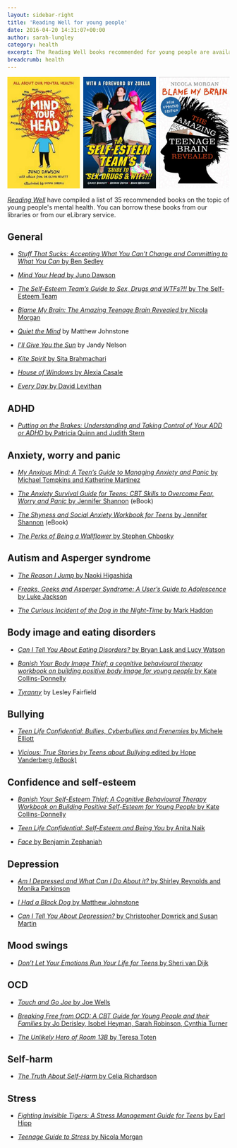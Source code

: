 ```yaml
---
layout: sidebar-right
title: 'Reading Well for young people'
date: 2016-04-20 14:31:07+00:00
author: sarah-lungley
category: health
excerpt: The Reading Well books recommended for young people are available to borrow from our libraries.
breadcrumb: health
---
```

![The Self-Esteem Team’s Guide to Sex, Drugs and WTFs?!! by The Self-Esteem Team, Mind Your Head by Juno Dawson and Blame My Brain: The Amazing Teenage Brain Revealed by Nicola Morgan](/images/featured/featured-reading-well-for-young-people.jpg)

[<cite>Reading Well</cite>](http://reading-well.org.uk/books/books-on-prescription/young-people-s-mental-health) have compiled a list of 35 recommended books on the topic of young people's mental health. You can borrow these books from our libraries or from our eLibrary service.

## General

* [<cite>Stuff That Sucks: Accepting What You Can’t Change and Committing to What You Can</cite> by Ben Sedley](https://suffolk.spydus.co.uk/cgi-bin/spydus.exe/ENQ/OPAC/BIBENQ/2484221?QRY=CTIBIB%3C%20IRN(53719364)&amp;QRYTEXT=Stuff%20that%20sucks%20%3A%20accepting%20what%20you%20can%27t%20change%20and%20committing%20to%20what%20you%20can)

* [<cite>Mind Your Head</cite> by Juno Dawson](https://suffolk.spydus.co.uk/cgi-bin/spydus.exe/ENQ/OPAC/BIBENQ/2484664?QRY=CTIBIB%3C%20IRN(57962502)&amp;QRYTEXT=Mind%20your%20head)

* [<cite>The Self-Esteem Team’s Guide to Sex, Drugs and WTFs?!!</cite> by The Self-Esteem Team](https://suffolk.spydus.co.uk/cgi-bin/spydus.exe/ENQ/OPAC/BIBENQ/3535900?QRY=CTIBIB%3C%20IRN(55306896)&amp;QRYTEXT=The%20Self-Esteem%20Team%27s%20guide%20to%20sex%2C%20drugs%20%26%20WTFs%3F!!)

* [<cite>Blame My Brain: The Amazing Teenage Brain Revealed</cite> by Nicola Morgan](https://suffolk.spydus.co.uk/cgi-bin/spydus.exe/ENQ/OPAC/BIBENQ/2485524?QRY=CTIBIB%3C%20IRN(698397)&amp;QRYTEXT=Blame%20my%20brain%20%3A%20the%20amazing%20teenage%20brain%20revealed)

* [<cite>Quiet the Mind</a></cite> by Matthew Johnstone](https://suffolk.spydus.co.uk/cgi-bin/spydus.exe/ENQ/OPAC/BIBENQ/2485956?QRY=CTIBIB%3C%20IRN(1333080)&amp;QRYTEXT=Quiet%20the%20mind)

* [<cite>I’ll Give You the Sun</a></cite> by Jandy Nelson](https://suffolk.spydus.co.uk/cgi-bin/spydus.exe/ENQ/OPAC/BIBENQ/2486359?QRY=CTIBIB%3C%20IRN(47356484)&amp;QRYTEXT=I%27ll%20give%20you%20the%20sun)

* [<cite>Kite Spirit</cite> by Sita Brahmachari](https://suffolk.spydus.co.uk/cgi-bin/spydus.exe/ENQ/OPAC/BIBENQ/2486629?QRY=CTIBIB%3C%20IRN(20248644)&amp;QRYTEXT=Kite%20spirit)

* [<cite>House of Windows</cite> by Alexia Casale](https://suffolk.spydus.co.uk/cgi-bin/spydus.exe/ENQ/OPAC/BIBENQ/2487044?QRY=CTIBIB%3C%20IRN(1092139)&amp;QRYTEXT=House%20of%20windows)

* [<cite>Every Day</cite> by David Levithan](https://suffolk.spydus.co.uk/cgi-bin/spydus.exe/ENQ/OPAC/BIBENQ/2490757?QRY=CTIBIB%3C%20IRN(235225)&amp;QRYTEXT=Every%20day)

## ADHD

* [<cite>Putting on the Brakes: Understanding and Taking Control of Your ADD or ADHD</cite> by Patricia Quinn and Judith Stern](https://suffolk.spydus.co.uk/cgi-bin/spydus.exe/ENQ/OPAC/BIBENQ/7429915?QRY=CTIBIB%3C%20IRN(63831256)&amp;QRYTEXT=Putting%20on%20the%20brakes%20%3A%20understanding%20and%20taking%20control%20of%20your%20ADD%20or%20ADHD)

## Anxiety, worry and panic

* [<cite>My Anxious Mind: A Teen’s Guide to Managing Anxiety and Panic</cite> by Michael Tompkins and Katherine Martinez](https://suffolk.spydus.co.uk/cgi-bin/spydus.exe/ENQ/OPAC/BIBENQ/2494215?QRY=CTIBIB%3C%20IRN(1241917)&amp;QRYTEXT=My%20anxious%20mind%20%3A%20a%20teen%27s%20guide%20to%20managing%20anxiety%20and%20panic)

* [<cite>The Anxiety Survival Guide for Teens: CBT Skills to Overcome Fear, Worry and Panic</cite> by Jennifer Shannon](http://suffolklibraries.lib.overdrive.com/11CAD647-0210-4285-BF0F-8B900F964402/10/50/en/ContentDetails.htm?id=3405E646-659F-4030-915F-F429D55BFCFA) (eBook)

* [<cite>The Shyness and Social Anxiety Workbook for Teens</cite> by Jennifer Shannon](http://suffolklibraries.lib.overdrive.com/11CAD647-0210-4285-BF0F-8B900F964402/10/50/en/ContentDetails.htm?id=848B4D8B-3479-4E60-976A-213BFEB78BD3) (eBook)

* [<cite>The Perks of Being a Wallflower</cite> by Stephen Chbosky](https://suffolk.spydus.co.uk/cgi-bin/spydus.exe/ENQ/OPAC/BIBENQ/2491887?QRY=CTIBIB%3C%20IRN(704656)&amp;QRYTEXT=The%20perks%20of%20being%20a%20wallflower)

## Autism and Asperger syndrome

* [<cite>The Reason I Jump</cite> by Naoki Higashida](https://suffolk.spydus.co.uk/cgi-bin/spydus.exe/ENQ/OPAC/BIBENQ/2491489?QRY=CTIBIB%3C%20IRN(20750620)&amp;QRYTEXT=The%20reason%20I%20jump)

* [<cite>Freaks, Geeks and Asperger Syndrome: A User’s Guide to Adolescence</cite> by Luke Jackson](https://suffolk.spydus.co.uk/cgi-bin/spydus.exe/ENQ/OPAC/BIBENQ/2490097?QRY=CTIBIB%3C%20IRN(1603771)&amp;QRYTEXT=Freaks%2C%20geeks%20and%20Asperger%20syndrome%20%3A%20a%20user%20guide%20to%20adolescence)

* [<cite>The Curious Incident of the Dog in the Night-Time</cite> by Mark Haddon](https://suffolk.spydus.co.uk/cgi-bin/spydus.exe/ENQ/OPAC/BIBENQ/2491190?QRY=CTIBIB%3C%20IRN(133590)&amp;QRYTEXT=The%20curious%20incident%20of%20the%20dog%20in%20the%20night-time)

## Body image and eating disorders

* [<cite>Can I Tell You About Eating Disorders?</cite> by Bryan Lask and Lucy Watson](https://suffolk.spydus.co.uk/cgi-bin/spydus.exe/ENQ/OPAC/BIBENQ/2494855?QRY=CTIBIB%3C%20IRN(42024786)&amp;QRYTEXT=Can%20I%20tell%20you%20about%20eating%20disorders%3F%20%3A%20a%20guide%20for%20friends%2C%20family%20and%20professionals)

* [<cite>Banish Your Body Image Thief: a cognitive behavioural therapy workbook on building positive body image for young people</cite> by Kate Collins-Donnelly](https://suffolk.spydus.co.uk/cgi-bin/spydus.exe/ENQ/OPAC/BIBENQ/3555535?QRY=CTIBIB%3C%20IRN(34004251)&amp;QRYTEXT=Banish%20your%20body%20image%20thief%20%3A%20a%20cognitive%20behavioural%20therapy%20workbook%20on%20building%20positive%20body%20image%20for%20young%20people)

* [<cite>Tyranny</a></cite> by Lesley Fairfield](https://suffolk.spydus.co.uk/cgi-bin/spydus.exe/ENQ/OPAC/BIBENQ/2493423?QRY=CTIBIB%3C%20IRN(891186)&amp;QRYTEXT=Tyranny)

## Bullying

* [<cite>Teen Life Confidential: Bullies, Cyberbullies and Frenemies</cite> by Michele Elliott](https://suffolk.spydus.co.uk/cgi-bin/spydus.exe/ENQ/OPAC/BIBENQ/2495226?QRY=CTIBIB%3C%20IRN(14734474)&amp;QRYTEXT=Bullies%2C%20cyberbullies%20and%20frenemies)

* [<cite>Vicious: True Stories by Teens about Bullying</cite> edited by Hope Vanderberg (eBook)](http://suffolklibraries.lib.overdrive.com/11CAD647-0210-4285-BF0F-8B900F964402/10/50/en/ContentDetails.htm?id=8F6151FA-91CF-4F08-AD79-ECD78D60E59E)

## Confidence and self-esteem

* [<cite>Banish Your Self-Esteem Thief: A Cognitive Behavioural Therapy Workbook on Building Positive Self-Esteem for Young People</cite> by Kate Collins-Donnelly](https://suffolk.spydus.co.uk/cgi-bin/spydus.exe/ENQ/OPAC/BIBENQ/2495422?QRY=CTIBIB%3C%20IRN(36215422)&amp;QRYTEXT=Banish%20your%20self-esteem%20thief%20%3A%20a%20cognitive%20behavioural%20therapy%20workbook%20on%20building%20positive%20self-esteem%20for%20young%20people)

* [<cite>Teen Life Confidential: Self-Esteem and Being You</cite> by Anita Naik](https://suffolk.spydus.co.uk/cgi-bin/spydus.exe/ENQ/OPAC/BIBENQ/2490510?QRY=CTIBIB%3C%20IRN(20247141)&amp;QRYTEXT=Self%20esteem%20and%20being%20you)

* [<cite>Face</cite> by Benjamin Zephaniah](https://suffolk.spydus.co.uk/cgi-bin/spydus.exe/ENQ/OPAC/BIBENQ/2489537?QRY=CTIBIB%3C%20IRN(28342)&amp;QRYTEXT=Face)

## Depression

* [<cite>Am I Depressed and What Can I Do About it?</cite> by Shirley Reynolds and Monika Parkinson](https://suffolk.spydus.co.uk/cgi-bin/spydus.exe/ENQ/OPAC/BIBENQ/2494537?QRY=CTIBIB%3C%20IRN(56500042)&amp;QRYTEXT=Am%20I%20depressed%20and%20what%20can%20I%20do%20about%20it%3F%20%3A%20a%20CBT%20self-help%20guide%20for%20teenagers%20experiencing%20low%20mood%20and%20depression)

* [<cite>I Had a Black Dog</cite> by Matthew Johnstone](https://suffolk.spydus.co.uk/cgi-bin/spydus.exe/ENQ/OPAC/BIBENQ/2489084?QRY=CTIBIB%3C%20IRN(1010207)&amp;QRYTEXT=I%20had%20a%20black%20dog)

* [<cite>Can I Tell You About Depression?</cite> by Christopher Dowrick and Susan Martin](https://suffolk.spydus.co.uk/cgi-bin/spydus.exe/ENQ/OPAC/BIBENQ/2494712?QRY=CTIBIB%3C%20IRN(46653016)&amp;QRYTEXT=Can%20I%20tell%20you%20about%20depression%3F%20%3A%20a%20guide%20for%20friends%2C%20family%20and%20professionals)

## Mood swings

* [<cite>Don’t Let Your Emotions Run Your Life for Teens</cite> by Sheri van Dijk](https://suffolk.spydus.co.uk/cgi-bin/spydus.exe/ENQ/OPAC/BIBENQ/12495881?QRY=CTIBIB%3C%20IRN(902846)&QRYTEXT=Don%27t%20let%20your%20emotions%20run%20your%20life%20for%20teens%20%3A%20dialectical%20behavior%20therapy%20skills%20for%20helping%20teens%20manage%20mood%20swings%2C%20control%20angry%20outbursts%2C%20and%20get%20along%20with%20others)

## OCD

* [<cite>Touch and Go Joe</cite> by Joe Wells](https://suffolk.spydus.co.uk/cgi-bin/spydus.exe/ENQ/OPAC/BIBENQ/2492308?QRY=CTIBIB%3C%20IRN(1610612)&amp;QRYTEXT=Touch%20and%20go%20Joe%20%3A%20an%20adolescent%27s%20experience%20of%20OCD)

* [<cite>Breaking Free from OCD: A CBT Guide for Young People and their Families</cite> by Jo Derisley, Isobel Heyman, Sarah Robinson, Cynthia Turner](https://suffolk.spydus.co.uk/cgi-bin/spydus.exe/ENQ/OPAC/BIBENQ/2495709?QRY=CTIBIB%3C%20IRN(1610882)&amp;QRYTEXT=Breaking%20free%20from%20OCD%20%3A%20a%20CBT%20guide%20for%20young%20people%20and%20their%20families)

* [<cite>The Unlikely Hero of Room 13B</cite> by Teresa Toten](https://suffolk.spydus.co.uk/cgi-bin/spydus.exe/ENQ/OPAC/BIBENQ/2488833?QRY=CTIBIB%3C%20IRN(47113609)&amp;QRYTEXT=The%20unlikely%20hero%20of%20Room%2013B)

## Self-harm

* [<cite>The Truth About Self-Harm</cite> by Celia Richardson](https://suffolk.spydus.co.uk/cgi-bin/spydus.exe/ENQ/OPAC/BIBENQ/3558207?QRY=CTIBIB%3C%20IRN(60852793)&amp;QRYTEXT=Truth%20About%20Self-harm%20%3A%20For%20Young%20People%20and%20Their%20Friends)

## Stress

* [<cite>Fighting Invisible Tigers: A Stress Management Guide for Teens</cite> by Earl Hipp](https://suffolk.spydus.co.uk/cgi-bin/spydus.exe/ENQ/OPAC/BIBENQ/3553959?QRY=CTIBIB%3C%20IRN(60852794)&amp;QRYTEXT=Fighting%20invisible%20tigers%20%3A%20stress%20management%20for%20teens)

* [<cite>Teenage Guide to Stress</cite> by Nicola Morgan](https://suffolk.spydus.co.uk/cgi-bin/spydus.exe/ENQ/OPAC/BIBENQ/2487716?QRY=CTIBIB%3C%20IRN(38544638)&amp;QRYTEXT=The%20teenage%20guide%20to%20stress)
